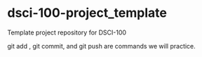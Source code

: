 # dsci-100-project_template
Template project repository for DSCI-100

git add , git commit, and git push are commands we will practice. 
